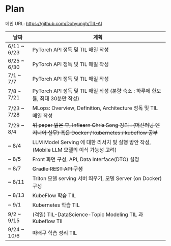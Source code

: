 # Plan

메인 URL: https://github.com/Dohyungh/TIL-AI

| 날짜        | 계획                                                                                                               |
| ----------- | ------------------------------------------------------------------------------------------------------------------ |
| 6/11 ~ 6/23 | PyTorch API 정독 및 TIL 매일 작성                                                                                  |
| 6/25 ~ 6/30 | PyTorch API 정독 및 TIL 매일 작성                                                                                  |
| 7/1 ~ 7/7   | PyTorch API 정독 및 TIL 매일 작성                                                                                  |
| 7/8 ~ 7/21  | PyTorch API 정독 및 TIL 매일 작성 (분량 축소 : 하루에 한모듈, 최대 30분만 작성)                                    |
| 7/23 ~ 7/28 | MLops: Overview, Definition, Architecture 정독 및 TIL 매일 작성                                                    |
| 7/29 ~ 8/4  | ~~위 paper 읽은 후, Inflearn Chris Song 강의 : (머신러닝 엔지니어 실무) 혹은 Docker / kubernetes / kubeflow 공부~~ |
| ~ 8/4       | LLM Model Serving 에 대한 리서치 및 실행 방안 작성, (Mobile LLM 모델의 이식 가능성 고려)                           |
| ~ 8/5       | Front 화면 구성, API, Data Interface(DTO) 설정                                                                     |
| ~ 8/7       | ~~Gradle REST API 구성~~                                                                                           |
| ~ 8/11      | Triton 모델 serving 서버 띄우기, 모델 Server (on Docker) 구성                                                      |
| ~ 8/13      | KubeFlow 학습 TIL                                                                                                  |
| ~ 9/1       | Kubernetes 학습 TIL                                                                                                |
| 9/2 ~ 9/15  | (격일) TIL-DataScience-Topic Modeling TIL 과 Kubeflow TIl                                                          |
| 9/24 ~ 10/6 | 따배쿠 학습 정리 TIL                                                                                               |
